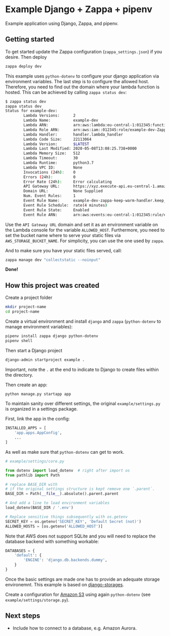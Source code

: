 # Example Django + Zappa + pipenv

Example application using Django, Zappa, and pipenv.

## Getting started

To get started update the Zappa configuration (`zappa_settings.json`) if you desire. Then deploy

```bash
zappa deploy dev
```

This example uses `python-dotenv` to configure your django application via environment variables. The last step is to configure the allowed host. Therefore, you need to find out the domain where your lambda function is hosted. This can be achieved by calling `zappa status dev`:

```bash
$ zappa status dev
zappa status dev
Status for example-dev:
        Lambda Versions:      2
        Lambda Name:          example-dev
        Lambda ARN:           arn:aws:lambda:eu-central-1:012345:function:example-dev
        Lambda Role ARN:      arn:aws:iam::012345:role/example-dev-ZappaLambdaExecutionRole
        Lambda Handler:       handler.lambda_handler
        Lambda Code Size:     22113064
        Lambda Version:       $LATEST
        Lambda Last Modified: 2020-05-08T13:08:25.738+0000
        Lambda Memory Size:   512
        Lambda Timeout:       30
        Lambda Runtime:       python3.7
        Lambda VPC ID:        None
        Invocations (24h):    0
        Errors (24h):         0
        Error Rate (24h):     Error calculating
        API Gateway URL:      https://xyz.execute-api.eu-central-1.amazonaws.com/dev
        Domain URL:           None Supplied
        Num. Event Rules:     1
        Event Rule Name:      example-dev-zappa-keep-warm-handler.keep_warm_callback
        Event Rule Schedule:  rate(4 minutes)
        Event Rule State:     Enabled
        Event Rule ARN:       arn:aws:events:eu-central-1:012345:rule/example-dev-zappa-keep-warm-handler.keep_warm_callback
```

Use the `API Gateway URL` domain and set it as an environment variable on the Lambda console for the variable `ALLOWED_HOST`. Furthermore, you need to set the bucket name where to serve your static files via `AWS_STORAGE_BUCKET_NAME`. For simplicity, you can use the one used by `zappa`.

And to make sure you have your static files served, call:

```bash
zappa manage dev "collectstatic --noinput"
```

**Done!**

## How this project was created

Create a project folder

```bash
mkdir project-name
cd project-name
```

Create a virtual environment and install `django` and `zappa` (`python-dotenv` to manage environment variables):

```bash
pipenv install zappa django python-dotenv
pipenv shell
```

Then start a Django project

```bash
django-admin startproject example .
```

Important, note the `.` at the end to indicate to Django to create files within the directory.

Then create an app:

```bash
python manage.py startapp app
```

To maintain sanity over different settings, the original `example/settings.py` is organized in a settings package.

First, link the app in the config:

```python
INSTALLED_APPS = [
    'app.apps.AppConfig',
    ...
]
```

As well as make sure that `python-dotenv` can get to work.

```python
# example/settings/core.py

from dotenv import load_dotenv  # right after import os
from pathlib import Path

# replace BASE_DIR with
# if the original settings structure is kept remove one `.parent`.
BASE_DIR = Path(__file__).absolute().parent.parent

# And add a line to load environment variables
load_dotenv(BASE_DIR / '.env')

# Replace sensitive things subsequently with os.getenv
SECRET_KEY = os.getenv('SECRET_KEY', 'Default Secret (not)')
ALLOWED_HOSTS = [os.getenv('ALLOWED_HOST')]
```

Note that AWS does not support SQLite and you will need to replace the database backend with something workable:

```python
DATABASES = {
    'default': {
        'ENGINE': 'django.db.backends.dummy',
    }
}
```

Once the basic settings are made one has to provide an adequate storage environemnt. This example is based on [django-storages](https://django-storages.readthedocs.io).

Create a configuration for [Amazon S3](https://django-storages.readthedocs.io/en/latest/backends/amazon-S3.html) using again `python-dotenv` (see `example/settings/storage.py`).

## Next steps

- Include how to connect to a database, e.g. Amazon Aurora.
